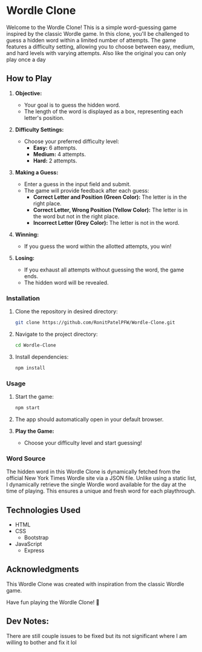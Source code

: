 # Wordle Clone

Welcome to the Wordle Clone! This is a simple word-guessing game inspired by the classic Wordle game. In this clone, you'll be challenged to guess a hidden word within a limited number of attempts. The game features a difficulty setting, allowing you to choose between easy, medium, and hard levels with varying attempts. Also like the original you can only play once a day


## How to Play

1. **Objective:**
   - Your goal is to guess the hidden word.
   - The length of the word is displayed as a box, representing each letter's position.

2. **Difficulty Settings:**
   - Choose your preferred difficulty level:
     - **Easy:** 6 attempts.
     - **Medium:** 4 attempts.
     - **Hard:** 2 attempts.

3. **Making a Guess:**
   - Enter a guess in the input field and submit.
   - The game will provide feedback after each guess:
     - **Correct Letter and Position (Green Color):** The letter is in the right place.
     - **Correct Letter, Wrong Position (Yellow Color):** The letter is in the word but not in the right place.
     - **Incorrect Letter (Grey Color):** The letter is not in the word.

4. **Winning:**
   - If you guess the word within the allotted attempts, you win!

5. **Losing:**
   - If you exhaust all attempts without guessing the word, the game ends.
   - The hidden word will be revealed.

### Installation

1. Clone the repository in desired directory:

   ```bash
   git clone https://github.com/RonitPatelPFW/Wordle-Clone.git
   ```

2. Navigate to the project directory:

   ```bash
   cd Wordle-Clone
   ```

3. Install dependencies:

   ```bash
   npm install
   ```

### Usage

1. Start the game:

   ```bash
   npm start
   ```

2. The app should automatically open in your default browser.

3. **Play the Game:**
   - Choose your difficulty level and start guessing!

### Word Source

The hidden word in this Wordle Clone is dynamically fetched from the official New York Times Wordle site via a JSON file. Unlike using a static list, I dynamically retrieve the single Wordle word available for the day at the time of playing. This ensures a unique and fresh word for each playthrough.

## Technologies Used

- HTML
- CSS
   - Bootstrap
- JavaScript
   - Express


## Acknowledgments

This Wordle Clone was created with inspiration from the classic Wordle game. 

Have fun playing the Wordle Clone! 🎉

## Dev Notes:
There are still couple issues to be fixed but its not significant where I am willing to bother and fix it lol
